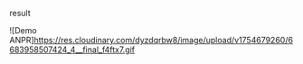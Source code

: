 result

![Demo ANPR]https://res.cloudinary.com/dyzdqrbw8/image/upload/v1754679260/6683958507424_4__final_f4ftx7.gif
